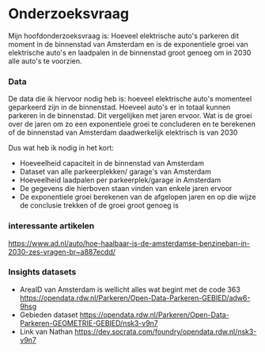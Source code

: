 # Onderzoeksvraag

Mijn hoofdonderzoeksvraag is: Hoeveel elektrische auto's parkeren dit moment in de binnenstad van Amsterdam en is de exponentiele groei van elektrische auto's en laadpalen in de binnenstad groot genoeg om in 2030 alle auto's te voorzien.

### Data

De data die ik hiervoor nodig heb is: hoeveel elektrische auto's momenteel geparkeerd zijn in de binnenstad. Hoeveel auto's er in totaal kunnen parkeren in de binnenstad. Dit vergelijken met jaren ervoor. Wat is de groei over de jaren om zo een exponentiele groei te concluderen en te berekenen of de binnenstad van Amsterdam daadwerkelijk elektrisch is van 2030

Dus wat heb ik nodig in het kort:

- Hoeveelheid capaciteit in de binnenstad van Amsterdam
- Dataset van alle parkeerplekken/ garage's van Amsterdam
- Hoeveelheid laadpalen per parkeerplek/garage in Amsterdam
- De gegevens die hierboven staan vinden van enkele jaren ervoor
- De exponentiele groei berekenen van de afgelopen jaren en op die wijze de conclusie trekken of de groei groot genoeg is

### interessante artikelen

https://www.ad.nl/auto/hoe-haalbaar-is-de-amsterdamse-benzineban-in-2030-zes-vragen-br~a887ecdd/


### Insights datasets

- AreaID van Amsterdam is wellicht alles wat begint met de code 363 https://opendata.rdw.nl/Parkeren/Open-Data-Parkeren-GEBIED/adw6-9hsg
- Gebieden dataset https://opendata.rdw.nl/Parkeren/Open-Data-Parkeren-GEOMETRIE-GEBIED/nsk3-v9n7
- Link van Nathan https://dev.socrata.com/foundry/opendata.rdw.nl/nsk3-v9n7
